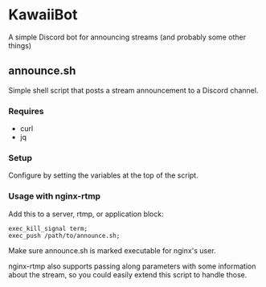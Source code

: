 # KawaiiBot
A simple Discord bot for announcing streams (and probably some other things)

## announce.sh
Simple shell script that posts a stream announcement to a Discord channel.

### Requires
- curl
- jq

### Setup
Configure by setting the variables at the top of the script.

### Usage with nginx-rtmp
Add this to a server, rtmp, or application block:
```
exec_kill_signal term;
exec_push /path/to/announce.sh;
```
Make sure announce.sh is marked executable for nginx's user.

nginx-rtmp also supports passing along parameters with some information
about the stream, so you could easily extend this script to handle those.
